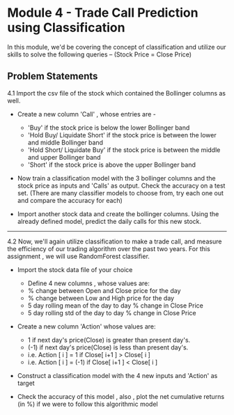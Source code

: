 # Module 4 - Trade Call Prediction using Classification 

In this module, we'd be covering the concept of classification and utilize our skills to solve the following queries –
(Stock Price = Close Price)

## Problem Statements

4.1 Import the csv file of the stock which contained the Bollinger columns as well.

- Create a new column 'Call' , whose entries are - 
    - 'Buy' if the stock price is below the lower Bollinger band 
    - 'Hold Buy/ Liquidate Short' if the stock price is between the lower and middle Bollinger band 
    - 'Hold Short/ Liquidate Buy' if the stock price is between the middle and upper Bollinger band 
    - 'Short' if the stock price is above the upper Bollinger band
    
- Now train a classification model with the 3 bollinger columns and the stock price as inputs and 'Calls' as output. Check the accuracy on a test set. (There are many classifier models to choose from, try each one out and compare the accuracy for each)

- Import another stock data and create the bollinger columns. Using the already defined model, predict the daily calls for this new stock.

---

4.2 Now, we'll again utilize classification to make a trade call, and measure the efficiency of our trading algorithm over the past two years. For this assignment , we will use RandomForest classifier.

- Import the stock data file of your choice
    - Define 4 new columns , whose values are: 
    - % change between Open and Close price for the day 
    - % change between Low and High price for the day 
    - 5 day rolling mean of the day to day % change in Close Price 
    - 5 day rolling std of the day to day % change in Close Price
    
- Create a new column 'Action' whose values are: 
    - 1 if next day's price(Close) is greater than present day's. 
    - (-1) if next day's price(Close) is less than present day's. 
    - i.e. Action [ i ] = 1 if Close[ i+1 ] > Close[ i ] 
    - i.e. Action [ i ] = (-1) if Close[ i+1 ] < Close[ i ]
    
- Construct a classification model with the 4 new inputs and 'Action' as target

- Check the accuracy of this model , also , plot the net cumulative returns (in %) if we were to follow this algorithmic model
